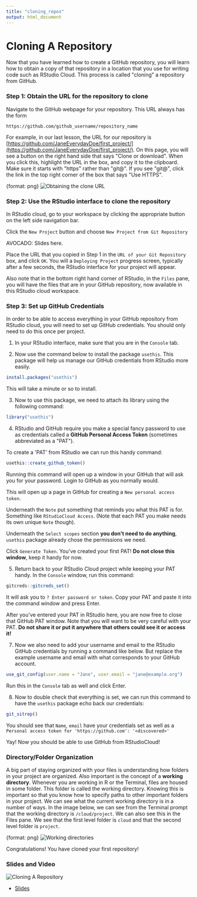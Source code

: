 ```yaml
---
title: "cloning_repos"
output: html_document
---
```




# Cloning A Repository

Now that you have learned how to create a GitHub repository, you will learn how to obtain a copy of that repository in a location that you use for writing code such as RStudio Cloud. This process is called "cloning" a repository from GitHub.

### Step 1: Obtain the URL for the repository to clone

Navigate to the GitHub webpage for your repository. This URL always has the form

```text
https://github.com/github_username/repository_name
```

For example, in our last lesson, the URL for our repository is [https://github.com/JaneEverydayDoe/first_project/](https://github.com/JaneEverydayDoe/first_project/). On this page, you will see a button on the right hand side that says "Clone or download". When you click this, highlight the URL in the box, and copy it to the clipboard. Make sure it starts with "https" rather than "git@". If you see "git@", click the link in the top right corner of the box that says "Use HTTPS".

{format: png}
![Obtaining the clone URL](https://docs.google.com/presentation/d/1bhTNTBhdXa0e0BXRZmQoHY6zTKGqgrr4wwYS8-v7ob8/export/png?id=1bhTNTBhdXa0e0BXRZmQoHY6zTKGqgrr4wwYS8-v7ob8&pageid=g36809c5e39_0_0)

### Step 2: Use the RStudio interface to clone the repository

In RStudio cloud, go to your workspace by clicking the appropriate button on the left side navigation bar.

Click the `New Project` button and choose `New Project from Git Repository`


AVOCADO: Slides here.

Place the URL that you copied in Step 1 in the `URL of your Git Repository` box, and click `OK`.
You will a `Deploying Project` progress screen, typically after a few seconds, the RStudio interface for your project will appear.

Also note that in the bottom right hand corner of RStudio, in the `Files` pane, you will have the files that are in your GitHub repository, now available in this RStudio cloud workspace.

### Step 3: Set up GitHub Credentials

In order to be able to access everything in your GitHub repository from RStudio cloud, you will need to set up GitHub credentials. You should only need to do this once per project.

1. In your RStudio interface, make sure that you are in the `Console` tab.

2. Now use the command below to install the package `usethis`. This package will help us manage our GitHub credentials from RStudio more easily.

```r
install.packages("usethis")
```
This will take a minute or so to install.

3. Now to use this package, we need to attach its library using the following command:

```r
library("usethis")
```

4. RStudio and GitHub require you make a special fancy password to use as credentials called a **GitHub Personal Access Token** (sometimes abbreviated as a "PAT").

To create a 'PAT' from RStudio we can run this handy command:

```r
usethis::create_github_token()
```
Running this command will open up a window in your GitHub that will ask you for your password. Login to GitHub as you normally would.

This will open up a page in GitHub for creating a `New personal access token`.

Underneath the `Note` put something that reminds you what this PAT is for. Something like `RStudioCloud Access`. (Note that each PAT you make needs its own unique `Note` though).

Underneath the `Select scopes` section **you don't need to do anything**, `usethis` package already chose the permissions we need.

Click `Generate Token`. You've created your first PAT! **Do not close this window**, keep it handy for now.

5. Return back to your RStudio Cloud project while keeping your PAT handy.
In the `Console` window, run this command:

```r
gitcreds::gitcreds_set()
```

It will ask you to `? Enter password or token`. Copy your PAT and paste it into the command window and press Enter.

After you've entered your PAT in RStudio here, you are now free to close that GitHub PAT window. Note that you will want to be very careful with your PAT. **Do not share it or put it anywhere that others could see it or access it!**

7. Now we also need to add your username and email to the RStudio GitHub credentials by running a command like below.
But replace the example username and email with what corresponds to your GitHub account.

```r
use_git_config(user.name = "Jane", user.email = "jane@example.org")
```

Run this in the `Console` tab as well and click Enter.

8. Now to double check that everything is set, we can run this command to have the `usethis` package echo back our credentials:

```r
git_sitrep()
```

You should see that `Name`, `email` have your credentials set as well as a `Personal access token for 'https://github.com': '<discovered>'`

Yay! Now you should be able to use GitHub from RStudioCloud!

### Directory/Folder Organization

A big part of staying organized with your files is understanding how folders in your project are organized. Also important is the concept of a **working directory**. Whenever you are working in R or the Terminal, files are housed in some folder. This folder is called the working directory. Knowing this is important so that you know how to specify paths to other important folders in your project. We can see what the current working directory is in a number of ways. In the image below, we can see from the Terminal prompt that the working directory is `/cloud/project`. We can also see this in the Files pane. We see that the first level folder is `cloud` and that the second level folder is `project`.

{format: png}
![Working directories](https://docs.google.com/presentation/d/1bhTNTBhdXa0e0BXRZmQoHY6zTKGqgrr4wwYS8-v7ob8/export/png?id=1bhTNTBhdXa0e0BXRZmQoHY6zTKGqgrr4wwYS8-v7ob8&pageid=g36809c5e39_0_38)

Congratulations! You have cloned your first repository!

### Slides and Video

![Cloning A Repository](https://www.youtube.com/watch?v=RrajGWw_3wM)

* [Slides](https://docs.google.com/presentation/d/1bhTNTBhdXa0e0BXRZmQoHY6zTKGqgrr4wwYS8-v7ob8/edit?usp=sharing)
